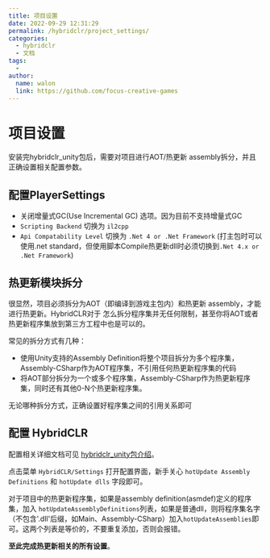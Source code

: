 ```yaml
---
title: 项目设置
date: 2022-09-29 12:31:29
permalink: /hybridclr/project_settings/
categories:
  - hybridclr
  - 文档
tags:
  - 
author: 
  name: walon
  link: https://github.com/focus-creative-games
---
```


# 项目设置

安装完hybridclr_unity包后，需要对项目进行AOT/热更新 assembly拆分，并且正确设置相关配置参数。

## 配置PlayerSettings

- 关闭增量式GC(Use Incremental GC) 选项。因为目前不支持增量式GC
- `Scripting Backend` 切换为 `il2cpp`
- `Api Compatability Level` 切换为 `.Net 4 or .Net Framework` (打主包时可以使用.net standard，但使用脚本Compile热更新dll时必须切换到`.Net 4.x or .Net Framework`)

## 热更新模块拆分

很显然，项目必须拆分为AOT（即编译到游戏主包内）和热更新 assembly，才能进行热更新。HybridCLR对于
怎么拆分程序集并无任何限制，甚至你将AOT或者热更新程序集放到第三方工程中也是可以的。

常见的拆分方式有几种：

- 使用Unity支持的Assembly Definition将整个项目拆分为多个程序集，Assembly-CSharp作为AOT程序集，不引用任何热更新程序集的代码
- 将AOT部分拆分为一个或多个程序集，Assembly-CSharp作为热更新程序集，同时还有其他0-N个热更新程序集。

无论哪种拆分方式，正确设置好程序集之间的引用关系即可

## 配置 HybridCLR

配置相关详细文档可见 [hybridclr_unity包介绍](/hybridclr/hybridclr_unity/)。

点击菜单 `HybridCLR/Settings` 打开配置界面，新手关心 `hotUpdate Assembly Definitions` 和 `hotUpdate dlls` 字段即可。

对于项目中的热更新程序集，如果是assembly definition(asmdef)定义的程序集，加入
`hotUpdateAssemblyDefinitions`列表，如果是普通dll，则将程序集名字（不包含'.dll'后缀，如Main、Assembly-CSharp）加入`hotUpdateAssemblies`即可。这两个列表是等价的，不要重复添加，否则会报错。

**至此完成热更新相关的所有设置**。
